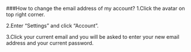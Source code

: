 ###How to change the email address of my account?
1.Click the avatar on top right corner.

2.Enter “Settings” and click “Account”.

3.Click your current email and you will be asked to enter your new email address and your current password.
